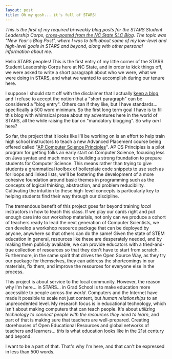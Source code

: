 ```yaml
---
layout: post
title: Oh my gosh... it's full of STARS!
---
```


*This is the first of my required bi-weekly blog posts for the STARS Student Leadership Corps, <a href="http://stars.csc.ncsu.edu/people/91/blog/">cross-posted from the NC State SLC Blog</a>. The topic was "New Year's Blog Post", where I was to talk about some of my low-level and high-level goals in STARS and beyond, along with other personal information about me.*

Hello STARS peoples! This is the first entry of my little corner of the STARS Student Leadership Corps here at NC State, and in order to kick things off, we were asked to write a short paragraph about who we were, what we were doing in STARS, and what we wanted to accomplish during our tenure here.

I suppose I should start off with the disclaimer that I actually <a href="http://isharacomix.org">keep a blog</a>, and I refuse to accept the notion that a "short paragraph" can be considered a "blog entry". Others can if they like, but I have standards... specifically a 500 word minimum. So the first long term goal I have is to fill this blog with whimsical prose about my adventures here in the world of STARS, all the while raising the bar on "mandatory blogging". So why <em>am</em> I here?

So far, the project that it looks like I'll be working on is an effort to help train high school instructors to teach a new Advanced Placement course being offered called "<a href="http://www.csprinciples.org">AP Computer Science Principles</a>". AP CS Principles is a pilot program for getting folks an early start on Computer Science, focusing less on Java syntax and much more on building a strong foundation to prepare students for Computer Science. This means rather than trying to give students a grammatical toolbox of boilerplate code snippets to use such as for loops and linked lists, we'll be fostering the development of a more cohesive foundation around basic themes in programming such as the concepts of logical thinking, abstraction, and problem reducibility. Cultivating the intuition to these high-level concepts is particularly key to helping students find their way through our discipline.

The tremendous benefit of this project goes far beyond training <em>local</em> instructors in how to teach this class. If we play our cards right and put enough care into our workshop materials, not only can we produce a cohort of teachers ready to lead the next generation of Computer Scientists, we can develop a workshop resource package that can be deployed by anyone, anywhere so that others can do the same! Given the state of STEM education in general, resources like these are desperately needed, and by making them publicly available, we can provide educators with a tried-and-true collection of resources so that they don't have to start from scratch. Furthermore, in the same spirit that drives the Open Source Way, as they try our package for themselves, they can address the shortcomings in our materials, fix them, and improve the resources for everyone else in the process.

This project is about service to the local community. However, the reason why I'm here... in STARS... in Grad School is to make education more accessible to people across <em>the world</em>. Computers and the Internet have made it possible to scale not just content, but <em>human relationships</em> to an unprecedented level. My research focus is in educational technology, which isn't about making computers that can teach people. It's about <em>utilizing technology to connect people with the resources they need to learn</em>, and part of that is making sure that teachers are well-prepared. Creating storehouses of Open Educational Resources and global networks of teachers and learners... <em>this</em> is what education looks like in the 21st century and beyond.

I want to be a part of that. That's why I'm here, and that can't be expressed in less than 500 words.
